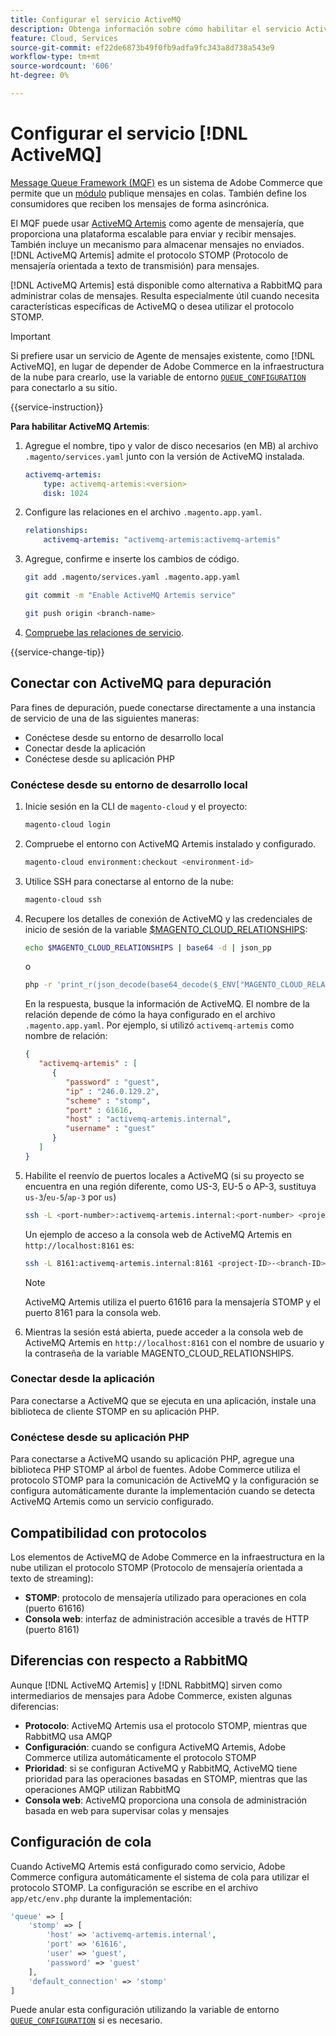 ```yaml
---
title: Configurar el servicio ActiveMQ
description: Obtenga información sobre cómo habilitar el servicio ActiveMQ Artemis para administrar las colas de mensajes de Adobe Commerce en la infraestructura en la nube.
feature: Cloud, Services
source-git-commit: ef22de6873b49f0fb9adfa9fc343a8d738a543e9
workflow-type: tm+mt
source-wordcount: '606'
ht-degree: 0%

---
```


# Configurar el servicio [!DNL ActiveMQ]

[Message Queue Framework (MQF)](https://experienceleague.adobe.com/docs/commerce-operations/configuration-guide/message-queues/message-queue-framework.html?lang=es) es un sistema de Adobe Commerce que permite que un [módulo](https://experienceleague.adobe.com/es/docs/commerce-operations/implementation-playbook/glossary#module) publique mensajes en colas. También define los consumidores que reciben los mensajes de forma asincrónica.

El MQF puede usar [ActiveMQ Artemis](https://activemq.apache.org/components/artemis/) como agente de mensajería, que proporciona una plataforma escalable para enviar y recibir mensajes. También incluye un mecanismo para almacenar mensajes no enviados. [!DNL ActiveMQ Artemis] admite el protocolo STOMP (Protocolo de mensajería orientada a texto de transmisión) para mensajes.

[!DNL ActiveMQ Artemis] está disponible como alternativa a RabbitMQ para administrar colas de mensajes. Resulta especialmente útil cuando necesita características específicas de ActiveMQ o desea utilizar el protocolo STOMP.

>[!IMPORTANT]
>
>Si prefiere usar un servicio de Agente de mensajes existente, como [!DNL ActiveMQ], en lugar de depender de Adobe Commerce en la infraestructura de la nube para crearlo, use la variable de entorno [`QUEUE_CONFIGURATION`](../environment/variables-deploy.md#queue_configuration) para conectarlo a su sitio.

{{service-instruction}}

**Para habilitar ActiveMQ Artemis**:

1. Agregue el nombre, tipo y valor de disco necesarios (en MB) al archivo `.magento/services.yaml` junto con la versión de ActiveMQ instalada.

   ```yaml
   activemq-artemis:
       type: activemq-artemis:<version>
       disk: 1024
   ```

1. Configure las relaciones en el archivo `.magento.app.yaml`.

   ```yaml
   relationships:
       activemq-artemis: "activemq-artemis:activemq-artemis"
   ```

1. Agregue, confirme e inserte los cambios de código.

   ```bash
   git add .magento/services.yaml .magento.app.yaml
   ```

   ```bash
   git commit -m "Enable ActiveMQ Artemis service"
   ```

   ```bash
   git push origin <branch-name>
   ```

1. [Compruebe las relaciones de servicio](services-yaml.md#service-relationships).

{{service-change-tip}}

## Conectar con ActiveMQ para depuración

Para fines de depuración, puede conectarse directamente a una instancia de servicio de una de las siguientes maneras:

- Conéctese desde su entorno de desarrollo local
- Conectar desde la aplicación
- Conéctese desde su aplicación PHP

### Conéctese desde su entorno de desarrollo local

1. Inicie sesión en la CLI de `magento-cloud` y el proyecto:

   ```bash
   magento-cloud login
   ```

1. Compruebe el entorno con ActiveMQ Artemis instalado y configurado.

   ```bash
   magento-cloud environment:checkout <environment-id>
   ```

1. Utilice SSH para conectarse al entorno de la nube:

   ```bash
   magento-cloud ssh
   ```

1. Recupere los detalles de conexión de ActiveMQ y las credenciales de inicio de sesión de la variable [$MAGENTO_CLOUD_RELATIONSHIPS](../application/properties.md#relationships):

   ```bash
   echo $MAGENTO_CLOUD_RELATIONSHIPS | base64 -d | json_pp
   ```

   o

   ```bash
   php -r 'print_r(json_decode(base64_decode($_ENV["MAGENTO_CLOUD_RELATIONSHIPS"])));'
   ```

   En la respuesta, busque la información de ActiveMQ. El nombre de la relación depende de cómo la haya configurado en el archivo `.magento.app.yaml`. Por ejemplo, si utilizó `activemq-artemis` como nombre de relación:

   ```json
   {
      "activemq-artemis" : [
         {
            "password" : "guest",
            "ip" : "246.0.129.2",
            "scheme" : "stomp",
            "port" : 61616,
            "host" : "activemq-artemis.internal",
            "username" : "guest"
         }
      ]
   }
   ```

1. Habilite el reenvío de puertos locales a ActiveMQ (si su proyecto se encuentra en una región diferente, como US-3, EU-5 o AP-3, sustituya ``us-3``/``eu-5``/``ap-3`` por ``us``)

   ```bash
   ssh -L <port-number>:activemq-artemis.internal:<port-number> <project-ID>-<branch-ID>@ssh.us.magentosite.cloud
   ```

   Un ejemplo de acceso a la consola web de ActiveMQ Artemis en `http://localhost:8161` es:

   ```bash
   ssh -L 8161:activemq-artemis.internal:8161 <project-ID>-<branch-ID>@ssh.us.magentosite.cloud
   ```

   >[!NOTE]
   >
   >ActiveMQ Artemis utiliza el puerto 61616 para la mensajería STOMP y el puerto 8161 para la consola web.

1. Mientras la sesión está abierta, puede acceder a la consola web de ActiveMQ Artemis en `http://localhost:8161` con el nombre de usuario y la contraseña de la variable MAGENTO_CLOUD_RELATIONSHIPS.

### Conectar desde la aplicación

Para conectarse a ActiveMQ que se ejecuta en una aplicación, instale una biblioteca de cliente STOMP en su aplicación PHP.

### Conéctese desde su aplicación PHP

Para conectarse a ActiveMQ usando su aplicación PHP, agregue una biblioteca PHP STOMP al árbol de fuentes. Adobe Commerce utiliza el protocolo STOMP para la comunicación de ActiveMQ y la configuración se configura automáticamente durante la implementación cuando se detecta ActiveMQ Artemis como un servicio configurado.

## Compatibilidad con protocolos

Los elementos de ActiveMQ de Adobe Commerce en la infraestructura en la nube utilizan el protocolo STOMP (Protocolo de mensajería orientada a texto de streaming):

- **STOMP**: protocolo de mensajería utilizado para operaciones en cola (puerto 61616)
- **Consola web**: interfaz de administración accesible a través de HTTP (puerto 8161)

## Diferencias con respecto a RabbitMQ

Aunque [!DNL ActiveMQ Artemis] y [!DNL RabbitMQ] sirven como intermediarios de mensajes para Adobe Commerce, existen algunas diferencias:

- **Protocolo**: ActiveMQ Artemis usa el protocolo STOMP, mientras que RabbitMQ usa AMQP
- **Configuración**: cuando se configura ActiveMQ Artemis, Adobe Commerce utiliza automáticamente el protocolo STOMP
- **Prioridad**: si se configuran ActiveMQ y RabbitMQ, ActiveMQ tiene prioridad para las operaciones basadas en STOMP, mientras que las operaciones AMQP utilizan RabbitMQ
- **Consola web**: ActiveMQ proporciona una consola de administración basada en web para supervisar colas y mensajes

## Configuración de cola

Cuando ActiveMQ Artemis está configurado como servicio, Adobe Commerce configura automáticamente el sistema de cola para utilizar el protocolo STOMP. La configuración se escribe en el archivo `app/etc/env.php` durante la implementación:

```php
'queue' => [
    'stomp' => [
        'host' => 'activemq-artemis.internal',
        'port' => '61616',
        'user' => 'guest',
        'password' => 'guest'
    ],
    'default_connection' => 'stomp'
]
```

Puede anular esta configuración utilizando la variable de entorno [`QUEUE_CONFIGURATION`](../environment/variables-deploy.md#queue_configuration) si es necesario.

